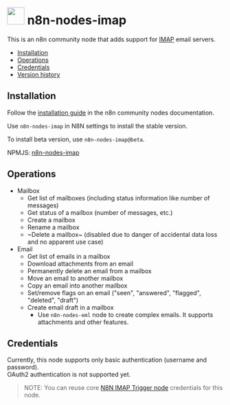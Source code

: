 # <img src="nodes/Imap/node-imap-icon.svg"  height="40"> n8n-nodes-imap

This is an n8n community node that adds support for [IMAP](https://en.wikipedia.org/wiki/Internet_Message_Access_Protocol) email servers.

* [Installation](#installation)  
* [Operations](#operations)  
* [Credentials](#credentials)
* [Version history](CHANGELOG.md)

## Installation

Follow the [installation guide](https://docs.n8n.io/integrations/community-nodes/installation/) in the n8n community nodes documentation.

Use `n8n-nodes-imap` in N8N settings to install the stable version.

To install beta version, use `n8n-nodes-imap@beta`.

NPMJS: [n8n-nodes-imap](https://www.npmjs.com/package/n8n-nodes-imap)


## Operations

* Mailbox
  * Get list of mailboxes (including status information like number of messages)
  * Get status of a mailbox (number of messages, etc.)
  * Create a mailbox
  * Rename a mailbox
  * ~Delete a mailbox~ (disabled due to danger of accidental data loss and no apparent use case)
* Email
  * Get list of emails in a mailbox
  * Download attachments from an email
  * Permanently delete an email from a mailbox
  * Move an email to another mailbox
  * Copy an email into another mailbox
  * Set/remove flags on an email ("seen", "answered", "flagged", "deleted", "draft")
  * Create email draft in a mailbox
    * Use `n8n-nodes-eml` node to create complex emails. It supports attachments and other features.

## Credentials

Currently, this node supports only basic authentication (username and password).  
OAuth2 authentication is not supported yet.  

> NOTE: You can reuse core [N8N IMAP Trigger node](https://docs.n8n.io/integrations/builtin/credentials/imap/) credentials for this node.
